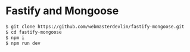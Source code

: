 # Fastify and Mongoose

```zsh
$ git clone https://github.com/webmasterdevlin/fastify-mongoose.git
$ cd fastify-mongoose
$ npm i
$ npm run dev
```
